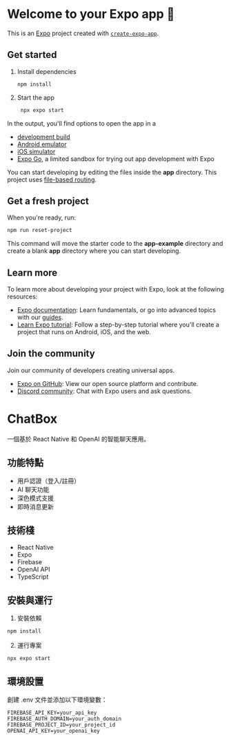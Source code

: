 # Welcome to your Expo app 👋

This is an [Expo](https://expo.dev) project created with [`create-expo-app`](https://www.npmjs.com/package/create-expo-app).

## Get started

1. Install dependencies

   ```bash
   npm install
   ```

2. Start the app

   ```bash
    npx expo start
   ```

In the output, you'll find options to open the app in a

- [development build](https://docs.expo.dev/develop/development-builds/introduction/)
- [Android emulator](https://docs.expo.dev/workflow/android-studio-emulator/)
- [iOS simulator](https://docs.expo.dev/workflow/ios-simulator/)
- [Expo Go](https://expo.dev/go), a limited sandbox for trying out app development with Expo

You can start developing by editing the files inside the **app** directory. This project uses [file-based routing](https://docs.expo.dev/router/introduction).

## Get a fresh project

When you're ready, run:

```bash
npm run reset-project
```

This command will move the starter code to the **app-example** directory and create a blank **app** directory where you can start developing.

## Learn more

To learn more about developing your project with Expo, look at the following resources:

- [Expo documentation](https://docs.expo.dev/): Learn fundamentals, or go into advanced topics with our [guides](https://docs.expo.dev/guides).
- [Learn Expo tutorial](https://docs.expo.dev/tutorial/introduction/): Follow a step-by-step tutorial where you'll create a project that runs on Android, iOS, and the web.

## Join the community

Join our community of developers creating universal apps.

- [Expo on GitHub](https://github.com/expo/expo): View our open source platform and contribute.
- [Discord community](https://chat.expo.dev): Chat with Expo users and ask questions.

# ChatBox

一個基於 React Native 和 OpenAI 的智能聊天應用。

## 功能特點

- 用戶認證（登入/註冊）
- AI 聊天功能
- 深色模式支援
- 即時消息更新

## 技術棧

- React Native
- Expo
- Firebase
- OpenAI API
- TypeScript

## 安裝與運行

1. 安裝依賴
```bash
npm install
```

2. 運行專案
```bash
npx expo start
```

## 環境設置

創建 .env 文件並添加以下環境變數：
```
FIREBASE_API_KEY=your_api_key
FIREBASE_AUTH_DOMAIN=your_auth_domain
FIREBASE_PROJECT_ID=your_project_id
OPENAI_API_KEY=your_openai_key
```
